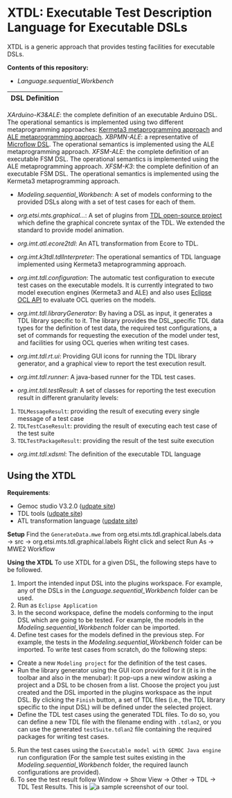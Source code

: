 # XTDL: Executable Test Description Language for Executable DSLs
XTDL is a generic approach that provides testing facilities for executable DSLs.

**Contents of this repository:**

- *Language.sequential_Workbench*

| DSL Definition| 
| ------ |
*XArduino-K3&ALE*: the complete definition of an executable Arduino DSL. The operational semantics is implemented using two different metaprogramming approaches: [Kermeta3 metaprogramming approach](http://diverse-project.github.io/k3/) and [ALE metaprogramming approach](http://gemoc.org/ale-lang/). 
*XBPMN-ALE*: a representative of [Microflow DSL](https://docs.mendix.com/refguide/microflows). The operational semantics is implemented using the ALE metaprogramming approach.
*XFSM-ALE*: the complete definition of an executable FSM DSL. The operational semantics is implemented using the ALE metaprogramming approach.
*XFSM-K3*: the complete definition of an executable FSM DSL. The operational semantics is implemented using the Kermeta3 metaprogramming approach.

- *Modeling.sequential_Workbench*: A set of models conforming to the provided DSLs along with a set of test cases for each of them.

- *org.etsi.mts.graphical...*: A set of plugins from [TDL open-source project](https://labs.etsi.org/rep/top/ide) which define the graphical concrete syntax of the TDL. We extended the standard to provide model animation.
- *org.imt.atl.ecore2tdl*: An ATL transformation from Ecore to TDL.
- *org.imt.k3tdl.tdlInterpreter*: The operational semantics of TDL language implemented using Kermeta3 metaprogramming approach.
- *org.imt.tdl.configuration*: The automatic test configuration to execute test cases on the executable models. It is currently integrated to two model execution engines (Kermeta3 and ALE) and also uses [Eclipse OCL API](https://download.eclipse.org/ocl/javadoc/6.4.0/) to evaluate OCL queries on the models.
- *org.imt.tdl.libraryGenerator*: By having a DSL as input, it generates a TDL library specific to it. The library provides the DSL_specific TDL data types for the definition of test data, the required test configurations, a set of commands for requesting the execution of the model under test, and facilities for using OCL queries when writing test cases.
- *org.imt.tdl.rt.ui*: Providing GUI icons for running the TDL library generator, and a graphical view to report the test execution result.
- *org.imt.tdl.runner*: A java-based runner for the TDL test cases.
- *org.imt.tdl.testResult*: A set of classes for reporting the test execution result in different granularity levels:
1. `TDLMessageResult`: providing the result of executing every single message of a test case
2. `TDLTestCaseResult`: providing the result of executing each test case of the test suite
3. `TDLTestPackageResult`: providing the result of the test suite execution
- *org.imt.tdl.xdsml*: The definition of the executable TDL language

## Using the XTDL
**Requirements**: 
- Gemoc studio V3.2.0 ([udpate site](http://download.eclipse.org/gemoc/updates/releases/3.2.0))
- TDL tools ([udpate site](https://tdl.etsi.org/eclipse/latest/))
- ATL transformation language ([update site](http://download.eclipse.org/mmt/atl/updates/releases/4.4.0))

**Setup**
Find the `GenerateData.mwe` from org.etsi.mts.tdl.graphical.labels.data -> src -> org.etsi.mts.tdl.graphical.labels
Right click and select Run As -> MWE2 Workflow

**Using the XTDL**
To use XTDL for a given DSL, the following steps have to be followed.
1. Import the intended input DSL into the plugins workspace. For example, any of the DSLs in the *Language.sequential_Workbench* folder can be used.
2. Run as `Eclipse Application`
3. In the second workspace, define the models conforming to the input DSL which are going to be tested. For example, the models in the *Modeling.sequential_Workbench* folder can be imported.
4. Define test cases for the models defined in the previous step. For example, the tests in the *Modeling.sequential_Workbench* folder can be imported. 
To write test cases from scratch, do the following steps:
- Create a new `Modeling project` for the definition of the test cases.
- Run the library generator using the GUI icon provided for it (it is in the toolbar and also in the menubar): It pop-ups a new window asking a project and a DSL to be chosen from a list. Choose the project you just created and the DSL imported in the plugins workspace as the input DSL. By clicking the `Finish` button, a set of TDL files (i.e., the TDL library specific to the input DSL) will be defined under the selected project.
- Define the TDL test cases using the generated TDL files. To do so, you can define a new TDL file with the filename ending with `.tdlan2`, or you can use the generated `testSuite.tdlan2` file containing the required packages for writing test cases.
5. Run the test cases using the `Executable model with GEMOC Java engine` run configuration (For the sample test suites existing in the *Modeling.sequential_Workbench* folder, the required launch configurations are provided).
6. To see the test result follow Window -> Show View -> Other -> TDL -> TDL Test Results. This is ![a sample screenshot of our tool](https://gitlab.univ-nantes.fr/naomod/faezeh-public/xtdl/-/blob/master/tool.PNG).
